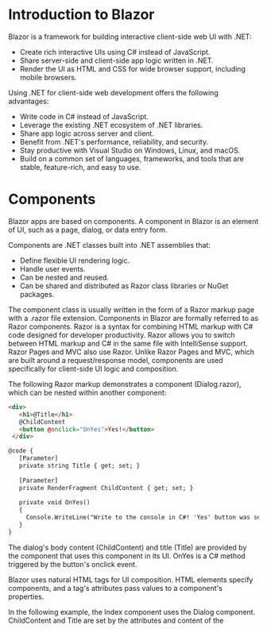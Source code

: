 # Introduction to Blazor
Blazor is a framework for building interactive client-side web UI with .NET:
  - Create rich interactive UIs using C# instead of JavaScript.
  - Share server-side and client-side app logic written in .NET.
  - Render the UI as HTML and CSS for wide browser support, including mobile browsers.
  
Using .NET for client-side web development offers the following advantages:
  - Write code in C# instead of JavaScript.
  - Leverage the existing .NET ecosystem of .NET libraries.
  - Share app logic across server and client.
  - Benefit from .NET's performance, reliability, and security.
  - Stay productive with Visual Studio on Windows, Linux, and macOS.
  - Build on a common set of languages, frameworks, and tools that are stable, feature-rich, and easy to use.

# Components
Blazor apps are based on components. A component in Blazor is an element of UI, such as a page, dialog, or data entry form.

Components are .NET classes built into .NET assemblies that:
  - Define flexible UI rendering logic.
  - Handle user events.
  - Can be nested and reused.
  - Can be shared and distributed as Razor class libraries or NuGet packages.

The component class is usually written in the form of a Razor markup page with a .razor file extension. Components in Blazor are formally referred to as Razor components. Razor is a syntax for combining HTML markup with C# code designed for developer productivity. Razor allows you to switch between HTML markup and C# in the same file with IntelliSense support. Razor Pages and MVC also use Razor. Unlike Razor Pages and MVC, which are built around a request/response model, components are used specifically for client-side UI logic and composition.

The following Razor markup demonstrates a component (Dialog.razor), which can be nested within another component:
  ```html
  <div>
     <h1>@Title</h1>
     @ChildContent
     <button @onclick="OnYes">Yes!</button>
   </div>

  @code {
     [Parameter]
     private string Title { get; set; }
     
     [Parameter]
     private RenderFragment ChildContent { get; set; }
     
     private void OnYes()
     {
       Console.WriteLine("Write to the console in C#! 'Yes' button was selected.");
     }
  }
  ```    
The dialog's body content (ChildContent) and title (Title) are provided by the component that uses this component in its UI. OnYes is a C# method triggered by the button's onclick event.

Blazor uses natural HTML tags for UI composition. HTML elements specify components, and a tag's attributes pass values to a component's properties.

In the following example, the Index component uses the Dialog component. ChildContent and Title are set by the attributes and content of the <Dialog> element.

Index.razor:
  ```html
  @page "/"
  <h1>Hello, world!</h1>
  
  Welcome to your new app.
  
  <Dialog Title="Blazor">
    Do you want to <i>learn more</i> about Blazor?
  </Dialog>
  ```
  
The dialog is rendered when the parent (Index.razor) is accessed in a browser:
<img src="https://docs.microsoft.com/en-us/aspnet/core/blazor/index/_static/dialog.png?view=aspnetcore-3.0" alt="Dialog component rendered in the browser" data-linktype="relative-path" class="x-hidden-focus">

When this component is used in the app, IntelliSense in Visual Studio and Visual Studio Code speeds development with syntax and parameter completion.

Components render into an in-memory representation of the browser's Document Object Model (DOM) called a render tree, which is used to update the UI in a flexible and efficient way.
# Blazor client-side
Blazor client-side is a single-page app framework for building interactive client-side web apps with .NET. Blazor client-side uses open web standards without plugins or code transpilation and works in all modern web browsers, including mobile browsers.

Running .NET code inside web browsers is made possible by WebAssembly (abbreviated wasm). WebAssembly is a compact bytecode format optimized for fast download and maximum execution speed. WebAssembly is an open web standard and supported in web browsers without plugins.

WebAssembly code can access the full functionality of the browser via JavaScript, called JavaScript interoperability (or JavaScript interop). .NET code executed via WebAssembly in the browser runs in the browser's JavaScript sandbox with the protections that the sandbox provides against malicious actions on the client machine.

<img src="https://docs.microsoft.com/en-us/aspnet/core/blazor/index/_static/blazor-client-side.png?view=aspnetcore-3.0" alt="Blazor client-side runs .NET code in the browser with WebAssembly." data-linktype="relative-path" class="x-hidden-focus">

When a Blazor client-side app is built and run in a browser:
  - C# code files and Razor files are compiled into .NET assemblies.
  - The assemblies and the .NET runtime are downloaded to the browser.
  - Blazor client-side bootstraps the .NET runtime and configures the runtime to load the assemblies for the app. The Blazor client-side runtime uses JavaScript interop to handle DOM manipulation and browser API calls.

The size of the published app, its payload size, is a critical performance factor for an app's useability. A large app takes a relatively long time to download to a browser, which diminishes the user experience. Blazor client-side optimizes payload size to reduce download times:
  - Unused code is stripped out of the app when it's published by the Intermediate Language (IL) Linker.
  - HTTP responses are compressed.
  - The .NET runtime and assemblies are cached in the browser.

# Blazor server-side
Blazor decouples component rendering logic from how UI updates are applied. Blazor server-side provides support for hosting Razor components on the server in an ASP.NET Core app. UI updates are handled over a SignalR connection.

The runtime handles sending UI events from the browser to the server and applies UI updates sent by the server back to the browser after running the components.

The connection used by Blazor server-side to communicate with the browser is also used to handle JavaScript interop calls.
<img src="https://docs.microsoft.com/en-us/aspnet/core/blazor/index/_static/blazor-server-side.png?view=aspnetcore-3.0" alt="Blazor server-side runs .NET code on the server and interacts with the Document Object Model on the client over a SignalR connection" data-linktype="relative-path" class="x-hidden-focus">

# JavaScript interop

# Code sharing and .NET Standard

